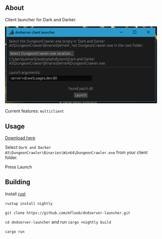## About
Client launcher for Dark and Darker.

![](media/ui_2.png)

Current features:
`multiclient`

## Usage

[Download here](https://github.com/mfloob/dndserver-launcher/releases/tag/release-v1.0.1)

Select `Dark and Darker A5\DungeonCrawler\Binaries\Win64\DungeonCrawler.exe` from your client folder.

Press Launch

## Building

Install [rust](https://doc.rust-lang.org/cargo/getting-started/installation.html)

`rustup install nightly`

`git clone https://github.com/mfloob/dndserver-launcher.git`

`cd dndserver-launcher` and run `cargo +nightly build`

`cargo run`
